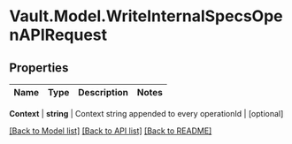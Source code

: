 # Vault.Model.WriteInternalSpecsOpenAPIRequest

## Properties

Name | Type | Description | Notes
------------ | ------------- | ------------- | -------------

**Context** | **string** | Context string appended to every operationId | [optional] 

[[Back to Model list]](../README.md#documentation-for-models) [[Back to API list]](../README.md#documentation-for-api-endpoints) [[Back to README]](../README.md)

